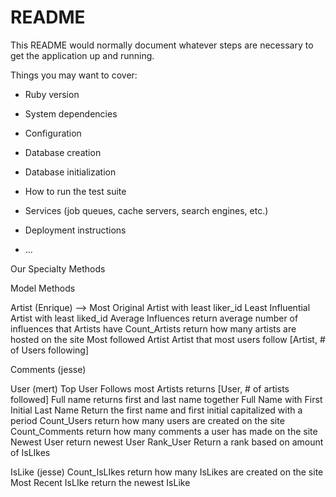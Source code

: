# README

This README would normally document whatever steps are necessary to get the
application up and running.

Things you may want to cover:

* Ruby version

* System dependencies

* Configuration

* Database creation

* Database initialization

* How to run the test suite

* Services (job queues, cache servers, search engines, etc.)

* Deployment instructions

* ...



Our Specialty Methods

Model Methods

Artist (Enrique)
	<!-- Most Influenced --
		Artist with most liker_id -->
	<!-- Top Influential --
		Artist with most liked_id --> -->
	Most Original
		Artist with least liker_id
	Least Influential
		Artist with least liked_id
	Average Influences
		return average number of influences that Artists have
	Count_Artists
		return how many artists are hosted on the site 
	Most followed Artist
		Artist that most users follow 
		[Artist, # of Users following]

Comments (jesse)
	<!-- Top Commenter
		User with most comments
	Most Recent Comment
		Return most recent comment
	Recent Activity
		Return 3 most recent comments
	Most Talked About
		most comments on an IsLike -->


User (mert)
	<!-- Follows_artist ---
	    Shows artist that are being followed -->
	Top User
		Follows most Artists
		returns [User, # of artists followed]
	Full name
		returns first and last name together
	Full Name with First Initial Last Name
		Return the first name and first initial capitalized with a period
	Count_Users
		return how many users are created on the site 
	Count_Comments
		return how many comments a user has made on the site
	Newest User
		return newest User
	Rank_User
		Return a rank based on amount of IsLIkes

IsLike (jesse)
	Count_IsLIkes
		return how many IsLikes are created on the site 
	Most Recent IsLIke
		return the newest IsLike
	